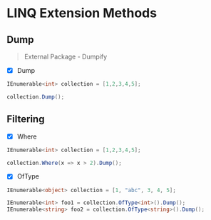 # LINQ Extension Methods

## Dump
> External Package - Dumpify
- [x] Dump
```csharp
IEnumerable<int> collection = [1,2,3,4,5];

collection.Dump();
```

## Filtering

- [x] Where
```csharp
IEnumerable<int> collection = [1,2,3,4,5];

collection.Where(x => x > 2).Dump();
```

- [x] OfType
```csharp
IEnumerable<object> collection = [1, "abc", 3, 4, 5];

IEnumerable<int> foo1 = collection.OfType<int>().Dump();
IEnumerable<string> foo2 = collection.OfType<string>().Dump();
```

